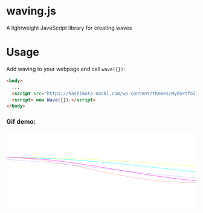 # waving.js
A lightweight JavaScript library for creating waves

# Usage
Add waving to your webpage and call `wave({})`: 
```html
<body>
  ...
  <script src="https://hashimoto-naoki.com/wp-content/themes/MyPortfolio/js/waving.js"></script>
  <script> new Wave({});</script>
</body>
```

### Gif demo:
![Waving animated](https://github.com/hato-taka/waving.js/blob/main/wavingJs.gif)
